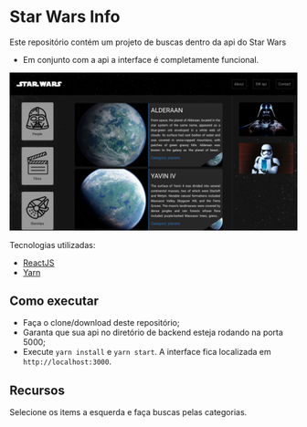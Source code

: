 # Star Wars Info
Este repositório contém um projeto de buscas dentro da api do Star Wars
- Em conjunto com a api a interface é completamente funcional.

![Screenshot 1](sw.png)

Tecnologias utilizadas:
* [ReactJS](https://reactjs.org/)
* [Yarn](https://yarnpkg.com/)

## Como executar
- Faça o clone/download deste repositório;
- Garanta que sua api no diretório de backend esteja rodando na porta 5000;
- Execute `yarn install` e `yarn start`. A interface fica localizada em `http://localhost:3000`.

## Recursos
Selecione os items a esquerda e faça buscas pelas categorias.
